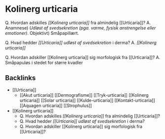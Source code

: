 # Kolinerg urticaria
Q. Hvordan adskilles *[[Kolinerg urticaria]]* fra almindelig [[Urticaria]]? 
A. Anamnese) *Udløst af svedsekretion (pga. varme, fysisk anstrengelse eller emotioner)*. Objektivt) Småpapillært.

Q. Hvad hedder *[[Urticaria]] udløst af svedsekretion* i derma? 
A. *[[Kolinerg urticaria]]* 

Q. Hvordan adskiller [[Kolinerg urticaria]] sig morfologisk fra [[Urticaria]]? 
A. Småpapuløs i stedet for større kvadler

## Backlinks
* [[Urticaria]]
	* [[Akut urticaria]]
	[[Dermografisme]]
	[[Tryk-urticaria]]
	[[Kolinerg urticaria]]
	[[Solar urticaria]]
	[[Kulde-urticaria]]
	[[Kontakt-urticaria]]
	[[Aquagen urticaria]]
	[[Strophulus]]
* [[Kolinerg urticaria]]
	* Q. Hvordan adskilles *[[Kolinerg urticaria]]* fra almindelig [[Urticaria]]? 
	* Q. Hvad hedder *[[Urticaria]] udløst af svedsekretion* i derma? 
	* Q. Hvordan adskiller [[Kolinerg urticaria]] sig morfologisk fra [[Urticaria]]? 

<!-- #anki/tag/med/Derma #anki/deck/Medicine -->

<!-- {BearID:6A49B88C-B611-459A-B6ED-3AD6D99AAA6C-21842-0000350BE22EA097} -->

